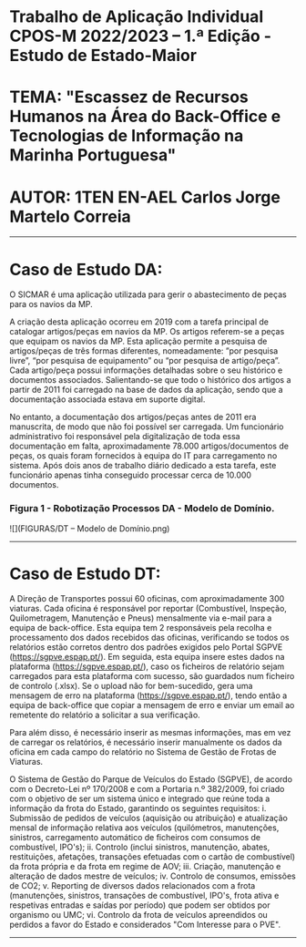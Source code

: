 # Trabalho de Aplicação Individual CPOS-M 2022/2023 – 1.ª Edição - Estudo de Estado-Maior
# TEMA: "Escassez de Recursos Humanos na Área do Back-Office e Tecnologias de Informação na Marinha Portuguesa"
# AUTOR: 1TEN EN-AEL Carlos Jorge Martelo Correia 
____________________________________________________________________________________
# Caso de Estudo DA: 

O SICMAR é uma aplicação utilizada para gerir o abastecimento de peças para os navios da MP. 

A criação desta aplicação ocorreu em 2019 com a tarefa principal de catalogar artigos/peças em navios da MP. Os artigos referem-se a peças que equipam os navios da MP. Esta aplicação permite a pesquisa de artigos/peças de três formas diferentes, nomeadamente: ”por pesquisa livre”, “por pesquisa de equipamento” ou “por pesquisa de artigo/peça”. Cada artigo/peça possui informações detalhadas sobre o seu histórico e documentos associados. Salientando-se que todo o histórico dos artigos a partir de 2011 foi carregado na base de dados da aplicação, sendo que a documentação associada estava em suporte digital. 

No entanto, a documentação dos artigos/peças antes de 2011 era manuscrita, de modo que não foi possível ser carregada. Um funcionário administrativo foi responsável pela digitalização de toda essa documentação em falta, aproximadamente 78.000 artigos/documentos de peças, os quais foram fornecidos à equipa do IT para carregamento no sistema. Após dois anos de trabalho diário dedicado a esta tarefa, este funcionário apenas tinha conseguido processar cerca de 10.000 documentos.

### Figura 1 - Robotização Processos DA - Modelo de Domínio. 
![](FIGURAS/DT – Modelo de Domínio.png)
____________________________________________________________________________________
# Caso de Estudo DT: 

A Direção de Transportes possui 60 oficinas, com aproximadamente 300 viaturas. Cada oficina é responsável por reportar (Combustível, Inspeção, Quilometragem, Manutenção e Pneus) mensalmente via e-mail para a equipa de back-office. Esta equipa tem 2 responsáveis pela recolha e processamento dos dados recebidos das oficinas, verificando se todos os relatórios estão corretos dentro dos padrões exigidos pelo Portal SGPVE (https://sgpve.espap.pt/). Em seguida, esta equipa insere estes dados na plataforma (https://sgpve.espap.pt/), caso os ficheiros de relatório sejam carregados para esta plataforma com sucesso, são guardados num ficheiro de controlo (.xlsx). Se o upload não for bem-sucedido, gera uma mensagem de erro na plataforma (https://sgpve.espap.pt/), tendo então a equipa de back-office que copiar a mensagem de erro e enviar um email ao remetente do relatório a solicitar a sua verificação. 

Para além disso, é necessário inserir as mesmas informações, mas em vez de carregar os relatórios, é necessário inserir manualmente os dados da oficina em cada campo do relatório no Sistema de Gestão de Frotas de Viaturas.

O Sistema de Gestão do Parque de Veículos do Estado (SGPVE), de acordo com o Decreto-Lei nº 170/2008 e com a Portaria n.º 382/2009, foi criado com o objetivo de ser um sistema único e integrado que reúne toda a informação da frota do Estado, garantindo os seguintes requisitos:
  i.	  Submissão de pedidos de veículos (aquisição ou atribuição) e atualização mensal de informação relativa aos veículos (quilómetros, manutenções,               sinistros, carregamento automático de ficheiros com consumos de combustível, IPO's);
  ii.	  Controlo (inclui sinistros, manutenção, abates, restituições, afetações, transações efetuadas com o cartão de combustível) da frota própria e da             frota em regime de AOV;
  iii.	Criação, manutenção e alteração de dados mestre de veículos;
  iv.	  Controlo de consumos, emissões de CO2;
  v.	  Reporting de diversos dados relacionados com a frota (manutenções, sinistros, transações de combustível, IPO's, frota ativa e respetivas entradas e           saídas por período) que podem ser obtidos por organismo ou UMC;
  vi.	  Controlo da frota de veículos apreendidos ou perdidos a favor do Estado e considerados "Com Interesse para o PVE".
____________________________________________________________________________________
